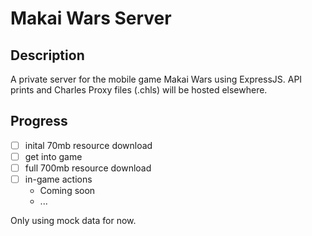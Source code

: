 # Makai Wars Server 

## Description
A private server for the mobile game Makai Wars using ExpressJS.
API prints and Charles Proxy files (.chls) will be hosted elsewhere.

## Progress
- [ ] inital 70mb resource download 
- [ ] get into game
- [ ] full 700mb resource download
- [ ] in-game actions
    - Coming soon
    - ...

Only using mock data for now.  

